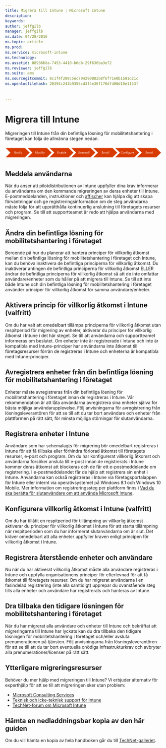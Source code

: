 ```yaml
---
title: Migrera till Intune | Microsoft Intune
description: 
keywords: 
author: jeffgilb
manager: jeffgilb
ms.date: 04/28/2016
ms.topic: article
ms.prod: 
ms.service: microsoft-intune
ms.technology: 
ms.assetid: 88936b8a-7453-4410-b6db-29f636ba3e72
ms.reviewer: jeffgilb
ms.suite: ems
ms.sourcegitcommit: 8c1f4f209c5ec704290882b8f6f71e0b1b01d21c
ms.openlocfilehash: 20394c243b9355cd3f4e30f170dfd00d10e1153f


---
```


# Migrera till Intune


Migreringen till Intune från din befintliga lösning för mobilitetshantering i företaget kan följa de allmänna stegen nedan:

![Migreringssteg för Intune](./media/migrate-intune-steps.png)

## Meddela användarna

När du anser att pilotdistributionen av Intune uppfyller dina krav informerar du användarna om den kommande migreringen av deras enheter till Intune. E-postmeddelanden, instruktioner och [affischer](https://gallery.technet.microsoft.com/Intune-End-User-Enrollment-3a0c9b0c?WT.mc_id=Blog_Intune_General_PCIT) kan hjälpa dig att skapa förväntningar och ge registreringsinformation om de steg användarna måste följa för att upprätthålla kontinuerlig anslutning till företagets resurser och program. Se till att supportteamet är redo att hjälpa användarna med migreringen.

## Ändra din befintliga lösning för mobilitetshantering i företaget

Beroende på hur du planerar att hantera principer för villkorlig åtkomst mellan din befintliga lösning för mobilitetshantering i företaget och Intune, kan du behöva inaktivera de befintliga principerna för villkorlig åtkomst. Du inaktiverar antingen de befintliga principerna för villkorlig åtkomst ELLER ändrar de befintliga principerna för villkorlig åtkomst så att de inte omfattar användare/enheter som du håller på att migrera till Intune.  Se till att inte både Intune och din befintliga lösning för mobilitetshantering i företaget använder principer för villkorlig åtkomst för samma användare/enheter.

## Aktivera princip för villkorlig åtkomst i Intune (valfritt)

Om du har valt att omedelbart tillämpa principerna för villkorlig åtkomst utan respitperiod för migrering av enheter, aktiverar du principer för villkorlig åtkomst i Intune i det här steget.  Se till att användarna och supportteamet informeras om beslutet.  Om enheter inte är registrerade i Intune och inte är kompatibla med Intune-principer har användarna inte åtkomst till företagsresurser förrän de registreras i Intune och enheterna är kompatibla med Intune-principer.

## Avregistrera enheter från din befintliga lösning för mobilitetshantering i företaget

Enheter måste avregistreras från din befintliga lösning för mobilitetshantering i företaget innan de registreras i Intune. Vår rekommendation är att låta användarna avregistrera sina enheter själva för bästa möjliga användarupplevelse.  Följ anvisningarna för avregistrering från lösningsleverantören för att se till att du tar bort användare och enheter från plattformen på rätt sätt, för minsta möjliga störningar för slutanvändarna.

## Registrera enheter i Intune

Användare som har schemalagts för migrering bör omedelbart registreras i Intune för att få tillbaka eller förhindra förlorad åtkomst till företagets resurser, e-post och program. Om du har konfigurerat villkorlig åtkomst och användarna försöker ansluta till e-post innan de registrerats i Intune kommer deras åtkomst att blockeras och de får ett e-postmeddelande om registrering. I e-postmeddelandet får de hjälp att registrera sin enhet i Intune.  Användarna kan också registreras i Intune via företagsportalappen för Intune eller internt via operativsystemet på Windows 8.1 och Windows 10 Mobile. Mer information om registreringssteg per plattform finns i [Vad du ska berätta för slutanvändare om att använda Microsoft Intune](what-to-tell-your-end-users-about-using-microsoft-intune.md).

## Konfigurera villkorlig åtkomst i Intune (valfritt)

Om du har tillåtit en respitperiod för tillämpning av villkorlig åtkomst aktiverar du principer för villkorlig åtkomst i Intune för att starta tillämpning när respitperioden som du har informerat slutanvändarna om är slut. Det kräver omedelbart att alla enheter uppfyller kraven enligt principen för villkorlig åtkomst i Intune.

## Registrera återstående enheter och användare

Nu när du har aktiverat villkorlig åtkomst måste alla användare registreras i Intune och uppfylla organisationens principer för efterlevnad för att få åtkomst till företagets resurser. Om du har migrerat användarna i en fasindelad registrering (inte alla samtidigt) upprepar du ovanstående steg tills alla enheter och användare har registrerats och hanteras av Intune.

## Dra tillbaka den tidigare lösningen för mobilitetshantering i företaget

När du har migrerat alla användare och enheter till Intune och bekräftat att migreringarna till Intune har lyckats kan du dra tillbaka den tidigare lösningen för mobilitetshantering i företaget och/eller avsluta prenumerationen på tjänsten. Följ anvisningarna från lösningsleverantören för att se till att du tar bort eventuella onödiga infrastrukturkrav och avbryter alla prenumerationer/licenser på rätt sätt.

## Ytterligare migreringsresurser

Behöver du mer hjälp med migreringen till Intune? Vi erbjuder alternativ för experthjälp för att se till att migreringen sker utan problem:

<!--- - [Microsoft Intune Onboarding](/em/solutions/fasttrack-center-benefit-for-enterprise-mobility-suite-ems)--->
- [Microsoft Consulting Services](https://www.microsoft.com/en-us/microsoftservices/default.aspx)
- [Teknisk och icke-teknisk support för Intune](/intune/troubleshoot/how-to-get-support-for-microsoft-intune)
- [TechNet-forum om Microsoft Intune](https://social.technet.microsoft.com/Forums/en-US/home?forum=microsoftintuneprod)

## Hämta en nedladdningsbar kopia av den här guiden

Om du vill hämta en kopia av hela handboken går du till [TechNet-galleriet](https://gallery.technet.microsoft.com/Migrating-to-Intune-ea439387).



<!--HONumber=Jul16_HO2-->


